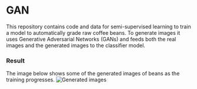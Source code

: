 # GAN

This repository contains code and data for semi-supervised learning to train a model to automatically grade raw coffee beans. To generate images it uses Generative Adversarial Networks (GANs) and feeds both the real images and the generated images to the classifier model.

### Result
 The image below shows some of the generated images of beans as the training progresses. 
 ![Generated images](https://github.com/serawork/GAN/blob/main/generated_beans.gif)

